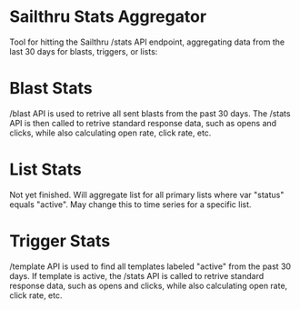 # Sailthru Stats Aggregator

Tool for hitting the Sailthru /stats API endpoint, aggregating data from the last 30 days for blasts, triggers, or lists:

# Blast Stats

/blast API is used to retrive all sent blasts from the past 30 days. The /stats API is then called to retrive standard response data, such as opens and clicks, while also calculating open rate, click rate, etc.

# List Stats

Not yet finished. Will aggregate list for all primary lists where var "status" equals "active". May change this to time series for a specific list.

# Trigger Stats

/template API is used to find all templates labeled "active" from the past 30 days. If template is active, the /stats API is called to retrive standard response data, such as opens and clicks, while also calculating open rate, click rate, etc.
